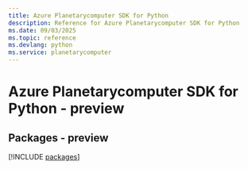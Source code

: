 ```yaml
---
title: Azure Planetarycomputer SDK for Python
description: Reference for Azure Planetarycomputer SDK for Python
ms.date: 09/03/2025
ms.topic: reference
ms.devlang: python
ms.service: planetarycomputer
---
```

# Azure Planetarycomputer SDK for Python - preview
## Packages - preview
[!INCLUDE [packages](planetarycomputer-index.md)]